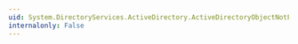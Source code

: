 ```yaml
---
uid: System.DirectoryServices.ActiveDirectory.ActiveDirectoryObjectNotFoundException.#ctor(System.String,System.Exception)
internalonly: False
---
```

